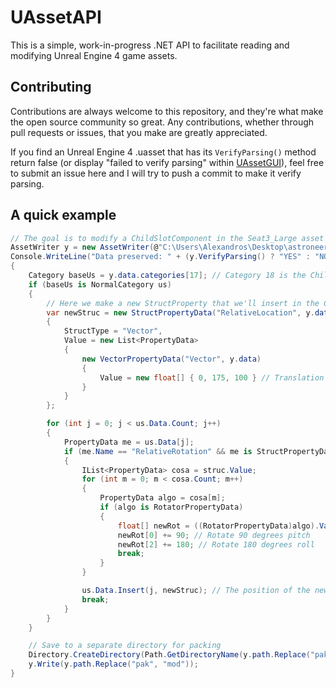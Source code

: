 # UAssetAPI
This is a simple, work-in-progress .NET API to facilitate reading and modifying Unreal Engine 4 game assets.

## Contributing
Contributions are always welcome to this repository, and they're what make the open source community so great. Any contributions, whether through pull requests or issues, that you make are greatly appreciated.

If you find an Unreal Engine 4 .uasset that has its `VerifyParsing()` method return false (or display "failed to verify parsing" within [UAssetGUI](https://github.com/atenfyr/UAssetGUI)), feel free to submit an issue here and I will try to push a commit to make it verify parsing.

## A quick example
```cs
// The goal is to modify a ChildSlotComponent in the Seat3_Large asset in order to rotate and translate the slots so that the seat faces forward
AssetWriter y = new AssetWriter(@"C:\Users\Alexandros\Desktop\astroneer_tinkering\pak\Astro\Content\Components_Large\Seat3_Large.uasset", null, null); // no skips, no force reads
Console.WriteLine("Data preserved: " + (y.VerifyParsing() ? "YES" : "NO"));
{
    Category baseUs = y.data.categories[17]; // Category 18 is the ChildSlotComponent we want to modify
    if (baseUs is NormalCategory us)
    {
        // Here we make a new StructProperty that we'll insert in the ChildSlotComponent category to translate it
        var newStruc = new StructPropertyData("RelativeLocation", y.data)
        {
            StructType = "Vector",
            Value = new List<PropertyData>
            {
                new VectorPropertyData("Vector", y.data)
                {
                    Value = new float[] { 0, 175, 100 } // Translation in unreal units (X, Y, Z)
                }
            }
        };

        for (int j = 0; j < us.Data.Count; j++)
        {
            PropertyData me = us.Data[j];
            if (me.Name == "RelativeRotation" && me is StructPropertyData struc)
            {
                IList<PropertyData> cosa = struc.Value;
                for (int m = 0; m < cosa.Count; m++)
                {
                    PropertyData algo = cosa[m];
                    if (algo is RotatorPropertyData)
                    {
                        float[] newRot = ((RotatorPropertyData)algo).Value;
                        newRot[0] += 90; // Rotate 90 degrees pitch
                        newRot[2] += 180; // Rotate 180 degrees roll
                        break;
                    }
                }

                us.Data.Insert(j, newStruc); // The position of the new StructProperty in the category doesn't actually matter
                break;
            }
        }
    }

    // Save to a separate directory for packing
    Directory.CreateDirectory(Path.GetDirectoryName(y.path.Replace("pak", "mod")));
    y.Write(y.path.Replace("pak", "mod"));
}
```